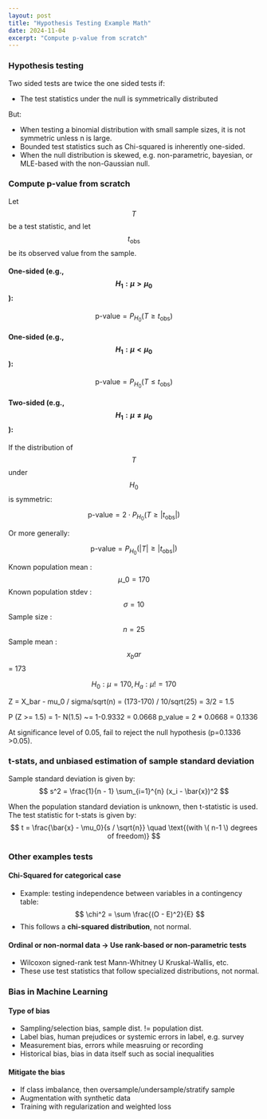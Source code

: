 ```yaml
---
layout: post
title: "Hypothesis Testing Example Math"
date: 2024-11-04
excerpt: "Compute p-value from scratch"
---
```


### Hypothesis testing

Two sided tests are twice the one sided tests if:
- The test statistics under the null is symmetrically distributed

But:
- When testing a binomial distribution with small sample sizes, it is not symmetric unless n is large. 
- Bounded test statistics such as Chi-squared is inherently one-sided.
- When the null distribution is skewed, e.g. non-parametric, bayesian, or MLE-based with the non-Gaussian null.


### Compute p-value from scratch

Let $$ T $$ be a test statistic, and let $$ t_{\text{obs}} $$ be its observed value from the sample.  

#### One-sided (e.g., $$ H_1: \mu > \mu_0 $$):

$$
\text{p-value} = P_{H_0}(T \geq t_{\text{obs}})
$$

#### One-sided (e.g., $$ H_1: \mu < \mu_0 $$):

$$
\text{p-value} = P_{H_0}(T \leq t_{\text{obs}})
$$

#### Two-sided (e.g., $$ H_1: \mu \neq \mu_0 $$):

If the distribution of $$ T $$ under $$ H_0 $$ is symmetric:

$$
\text{p-value} = 2 \cdot P_{H_0}(T \geq |t_{\text{obs}}|)
$$

Or more generally:

$$
\text{p-value} = P_{H_0}(|T| \geq |t_{\text{obs}}|)
$$

Known population mean : $$ \mu\_0 = 170 $$
Known population stdev : $$ \sigma = 10 $$
Sample size : $$ n = 25 $$
Sample mean : $$ x_bar $$ = 173

$$ H_0 : \mu = 170, H_a : \mu != 170 $$

Z = X_bar - mu_0 / sigma/sqrt(n) = (173-170) / 10/sqrt(25) = 3/2 = 1.5

P (Z >= 1.5) = 1- N(1.5) ~= 1-0.9332 = 0.0668
p_value = 2 * 0.0668 = 0.1336

At significance level of 0.05, fail to reject the null hypothesis (p=0.1336 >0.05).


### t-stats, and unbiased estimation of sample standard deviation 

Sample standard deviation is given by:  
$$
s^2 = \frac{1}{n - 1} \sum_{i=1}^{n} (x_i - \bar{x})^2
$$

When the population standard deviation is unknown, then t-statistic is used.
The test statistic for t-stats is given by:  
$$
t = \frac{\bar{x} - \mu_0}{s / \sqrt{n}} \quad \text{(with \( n-1 \) degrees of freedom)}
$$

### Other examples tests 

#### Chi-Squared for categorical case
- Example: testing independence between variables in a contingency table:
  $$
  \chi^2 = \sum \frac{(O - E)^2}{E}
  $$
- This follows a **chi-squared distribution**, not normal.

#### Ordinal or non-normal data → Use rank-based or non-parametric tests
- Wilcoxon signed-rank test Mann-Whitney U Kruskal-Wallis, etc.
- These use test statistics that follow specialized distributions, not normal.


### Bias in Machine Learning

#### Type of bias
- Sampling/selection bias, sample dist. != population dist.
- Label bias, human prejudices or systemic errors in label, e.g. survey
- Measurement bias, errors while measruing or recording
- Historical bias, bias in data itself such as social inequalities

#### Mitigate the bias
- If class imbalance, then oversample/undersample/stratify sample
- Augmentation with synthetic data
- Training with regularization and weighted loss
